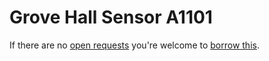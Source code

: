 # Grove Hall Sensor A1101
If there are no [open requests](../../../../issues?q=is%3Aissue+is%3Aopen+%22Grove+Hall+Sensor+A1101%22+in%3Atitle) you're welcome to [borrow this](../../../../issues/new?title=Borrow+request+for+Grove+Hall+Sensor+A1101&body=1+piece+of+%5Bthis%5D%28..%2Fblob%2Fmain%2F.%2FHardware%2FSensors%2FGrove_Hall_Sensor_A1101.md%29+for+~2+weeks.).